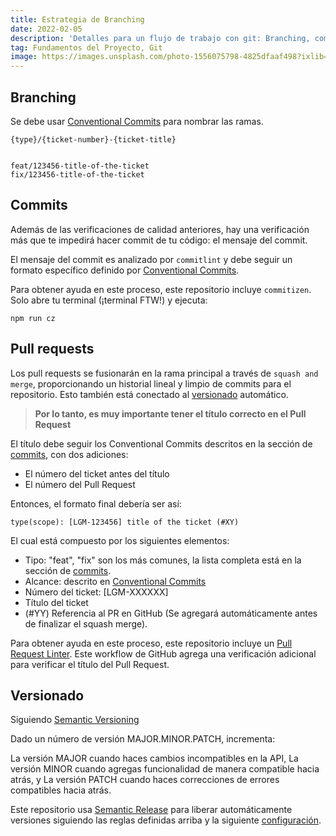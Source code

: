 ```yaml
---
title: Estrategia de Branching
date: 2022-02-05
description: 'Detalles para un flujo de trabajo con git: Branching, commits, Pull Requests y Versionado'
tag: Fundamentos del Proyecto, Git
image: https://images.unsplash.com/photo-1556075798-4825dfaaf498?ixlib=rb-4.0.3&ixid=M3wxMjA3fDB8MHxwaG90by1wYWdlfHx8fGVufDB8fHx8fA%3D%3D&auto=format&fit=crop&w=1476&q=80
---
```


## Branching

Se debe usar [Conventional Commits](https://www.conventionalcommits.org/en/v1.0.0/) para nombrar las ramas.

    {type}/{ticket-number}-{ticket-title}


    feat/123456-title-of-the-ticket
    fix/123456-title-of-the-ticket

## Commits

Además de las verificaciones de calidad anteriores, hay una verificación más que te impedirá hacer commit de tu código: el mensaje del commit.

El mensaje del commit es analizado por `commitlint` y debe seguir un formato específico definido por [Conventional Commits](https://www.conventionalcommits.org/en/v1.0.0/).

Para obtener ayuda en este proceso, este repositorio incluye `commitizen`. Solo abre tu terminal (¡terminal FTW!) y ejecuta:

    npm run cz

## Pull requests

Los pull requests se fusionarán en la rama principal a través de `squash and merge`, proporcionando un historial lineal y limpio de commits para el repositorio. Esto también está conectado al [versionado](#Versioning) automático.

> **Por lo tanto, es muy importante tener el título correcto en el Pull Request**

El título debe seguir los Conventional Commits descritos en la sección de [commits](#Commits), con dos adiciones:

- El número del ticket antes del título
- El número del Pull Request

Entonces, el formato final debería ser así:

    type(scope): [LGM-123456] title of the ticket (#XY)

El cual está compuesto por los siguientes elementos:

- Tipo: "feat", "fix" son los más comunes, la lista completa está en la sección de [commits](#Commits).
- Alcance: descrito en [Conventional Commits](https://www.conventionalcommits.org/en/v1.0.0/)
- Número del ticket: [LGM-XXXXXX]
- Título del ticket
- (#YY) Referencia al PR en GitHub (Se agregará automáticamente antes de finalizar el squash merge).

Para obtener ayuda en este proceso, este repositorio incluye un [Pull Request Linter](../../.github/workflows/pull-request-linter.yml). Este workflow de GitHub agrega una verificación adicional para verificar el título del Pull Request.

## Versionado

Siguiendo [Semantic Versioning](https://semver.org/)

Dado un número de versión MAJOR.MINOR.PATCH, incrementa:

La versión MAJOR cuando haces cambios incompatibles en la API,
La versión MINOR cuando agregas funcionalidad de manera compatible hacia atrás, y
La versión PATCH cuando haces correcciones de errores compatibles hacia atrás.

Este repositorio usa [Semantic Release](https://github.com/semantic-release/semantic-release) para liberar automáticamente versiones siguiendo las reglas definidas arriba y la siguiente [configuración](./../.releaserc).